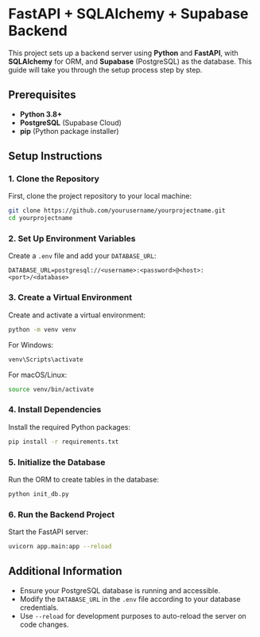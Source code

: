 # FastAPI + SQLAlchemy + Supabase Backend

This project sets up a backend server using **Python** and **FastAPI**, with **SQLAlchemy** for ORM, and **Supabase** (PostgreSQL) as the database. This guide will take you through the setup process step by step.

## Prerequisites

- **Python 3.8+**
- **PostgreSQL** (Supabase Cloud)
- **pip** (Python package installer)

## Setup Instructions

### 1. Clone the Repository

First, clone the project repository to your local machine:

```bash
git clone https://github.com/yourusername/yourprojectname.git
cd yourprojectname
```

### 2. Set Up Environment Variables

Create a `.env` file and add your `DATABASE_URL`:

```
DATABASE_URL=postgresql://<username>:<password>@<host>:<port>/<database>
```

### 3. Create a Virtual Environment

Create and activate a virtual environment:

```bash
python -m venv venv
```

For Windows:

```bash
venv\Scripts\activate
```

For macOS/Linux:

```bash
source venv/bin/activate
```

### 4. Install Dependencies

Install the required Python packages:

```bash
pip install -r requirements.txt
```

### 5. Initialize the Database

Run the ORM to create tables in the database:

```bash
python init_db.py
```

### 6. Run the Backend Project

Start the FastAPI server:

```bash
uvicorn app.main:app --reload
```

## Additional Information

- Ensure your PostgreSQL database is running and accessible.
- Modify the `DATABASE_URL` in the `.env` file according to your database credentials.
- Use `--reload` for development purposes to auto-reload the server on code changes.
